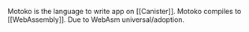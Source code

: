 Motoko is the language to write app on [[Canister]].
Motoko compiles to [[WebAssembly]]. Due to WebAsm universal/adoption.
